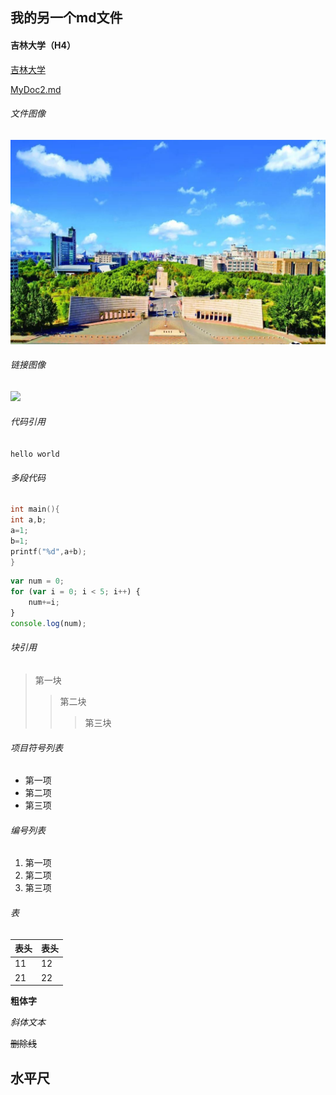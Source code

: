 ## 我的另一个md文件

#### 吉林大学（H4）

[吉林大学](http://www.jlu.edu.cn/)

[MyDoc2.md](./doc2.md)

###### 文件图像

![](./jd.png)

###### 链接图像

![](http://www.jlu.edu.cn/2020banner/20210430jkpao.jpg)


###### 代码引用
`hello world`

###### 多段代码
```C++
int main(){
int a,b;
a=1;
b=1;
printf("%d",a+b);
}
```

```javascript
var num = 0;
for (var i = 0; i < 5; i++) {
    num+=i;
}
console.log(num);
```

###### 块引用
>第一块
>>第二块
>>>第三块

###### 项目符号列表

- 第一项
- 第二项
- 第三项

###### 编号列表

1. 第一项
2. 第二项
3. 第三项
   
###### 表
| 表头 | 表头|
|----|----|
| 11 | 12 |
| 21 | 22 |

**粗体字**

*斜体文本*

~~删除线~~

水平尺
-----


